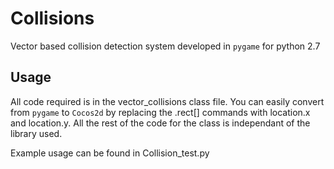 # Collisions

Vector based collision detection system developed in `pygame` for python 2.7

## Usage

All code required is in the vector_collisions class file. You can easily convert from `pygame` to `Cocos2d` by replacing the .rect[] commands with location.x and location.y. All the rest of the code for the class is independant of the library used.

Example usage can be found in Collision_test.py
